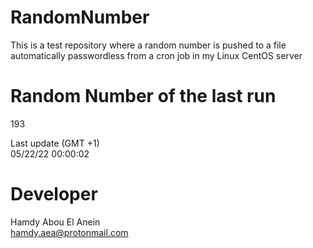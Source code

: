 # RandomNumber    
This is a test repository where a random number is pushed to a file automatically passwordless from a cron job in my Linux CentOS server    
# Random Number of the last run   
193
      
Last update (GMT +1)    
05/22/22 00:00:02
# Developer    
Hamdy Abou El Anein   
hamdy.aea@protonmail.com
